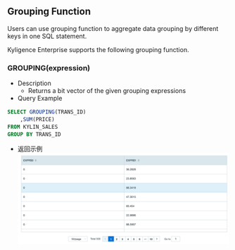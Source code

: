 ## Grouping Function

Users can use grouping function to aggregate data grouping by different keys in one SQL statement.


Kyligence Enterprise supports the following grouping function.



### GROUPING(expression)

- Description
	- Returns a bit vector of the given grouping expressions
- Query Example 

```SQL
SELECT GROUPING(TRANS_ID)
	,SUM(PRICE)
FROM KYLIN_SALES
GROUP BY TRANS_ID
```

- 返回示例
![](images/grouping_en.png)
